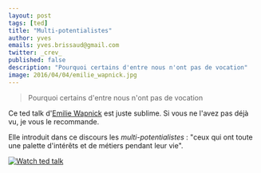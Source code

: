 ```yaml
---
layout: post
tags: [ted]
title: "Multi-potentialistes"
author: yves
emails: yves.brissaud@gmail.com
twitter: _crev_
published: false
description: "Pourquoi certains d'entre nous n'ont pas de vocation"
image: 2016/04/04/emilie_wapnick.jpg
---
```


> Pourquoi certains d'entre nous n'ont pas de vocation

Ce ted talk d'[Emilie Wapnick](https://twitter.com/emiliewapnick) est juste sublime. Si vous ne l'avez pas déjà vu, je vous le recommande.

Elle introduit dans ce discours les _multi-potentialistes_ : "ceux qui ont toute une palette d'intérêts et de métiers pendant leur vie".

[![Watch ted talk](talk.png)](https://www.ted.com/talks/emilie_wapnick_why_some_of_us_don_t_have_one_true_calling?language=fr)

